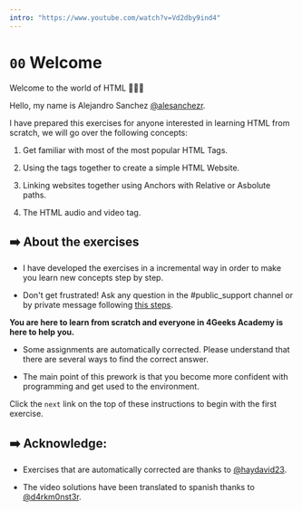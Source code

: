 ```yaml
---
intro: "https://www.youtube.com/watch?v=Vd2dby9ind4"
---
```

# `00` Welcome

Welcome to the world of HTML 🖖🧑‍💻

Hello, my name is Alejandro Sanchez [@alesanchezr](https://twitter.com/alesanchezr).

I have prepared this exercises for anyone interested in learning HTML from scratch, we will go over the following concepts:

1. Get familiar with most of the most popular HTML Tags.

2. Using the tags together to create a simple HTML Website.

3. Linking websites together using Anchors with Relative or Asbolute paths.

4. The HTML audio and video tag.

## ➡️ About the exercises

- I have developed the exercises in a incremental way in order to make you learn new concepts step by step. 

- Don't get frustrated! Ask any question in the #public_support channel or by private message following [this steps](https://content.breatheco.de/es/how-to/ask). 

**You are here to learn from scratch and everyone in 4Geeks Academy is here to help you.**


- Some assignments are automatically corrected. Please understand that there are several ways to find the correct answer. 

- The main point of this prework is that you become more confident with programming and get used to the environment.

Click the `next` link on the top of these instructions to begin with the first exercise.

## ➡️ Acknowledge:

- Exercises that are automatically corrected are thanks to [@haydavid23](https://github.com/haydavid23).

- The video solutions have been translated to spanish thanks to [@d4rkm0nst3r](https://github.com/d4rkm0nst3r).
